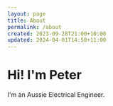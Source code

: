 ```yaml
---
layout: page
title: About
permalink: /about
created: 2023-09-28T21:00+10:00
updated: 2024-04-01T14:58+11:00
---
```

# Hi! I'm Peter
I'm an Aussie Electrical Engineer.
